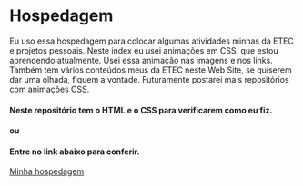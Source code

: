 # Hospedagem
Eu uso essa hospedagem para colocar algumas atividades minhas da ETEC e projetos pessoais. Neste index eu usei animações em CSS, que estou aprendendo atualmente. Usei essa animação nas imagens e nos links. Também tem vários conteúdos meus da ETEC neste Web Site, se quiserem dar uma olhada, fiquem a vontade. Futuramente postarei mais repositórios com animações CSS.

<h4>Neste repositório tem o HTML e o CSS para verificarem como eu fiz. </h4>

<h4>ou</h4>

<h4> Entre no link abaixo para conferir. </h4>

<a HREF="http://etec199-2020-victorhugocarvalhomoreiradossantos.atwebpages.com"> Minha hospedagem </a>
